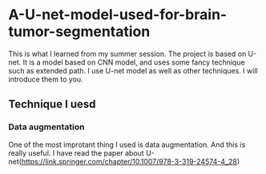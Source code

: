 # A-U-net-model-used-for-brain-tumor-segmentation
This is what I learned from my summer session. The project is based on U-net. It is a model based on CNN model, and uses some fancy technique such as extended path. I use U-net model as well as other techniques. I will introduce them to you.
## Technique I uesd
### Data augmentation
One of the most improtant thing I used is data augmentation. And this is really useful.
I have read the paper about U-net(https://link.springer.com/chapter/10.1007/978-3-319-24574-4_28)
